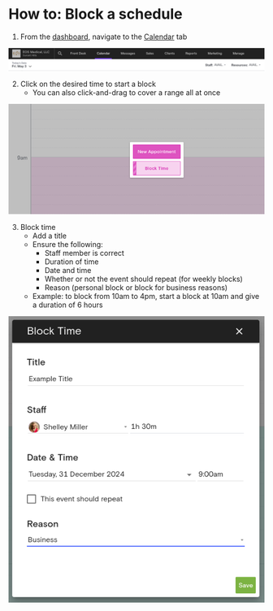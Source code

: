 # How to: Block a schedule

1. From the [dashboard](https://dashboard.boulevard.io/home), navigate to the [Calendar](https://dashboard.boulevard.io/dashboard) tab

![Calendar Tab](./image1.png)

2. Click on the desired time to start a block
    - You can also click-and-drag to cover a range all at once

![Dialog Box 1](./image2.png)

3. Block time
    - Add a title
    - Ensure the following:
        - Staff member is correct
        - Duration of time
        - Date and time
        - Whether or not the event should repeat (for weekly blocks)
        - Reason (personal block or block for business reasons)
    - Example: to block from 10am to 4pm, start a block at 10am and give a duration of 6 hours

![Dialog Box 2](./image3.png)
